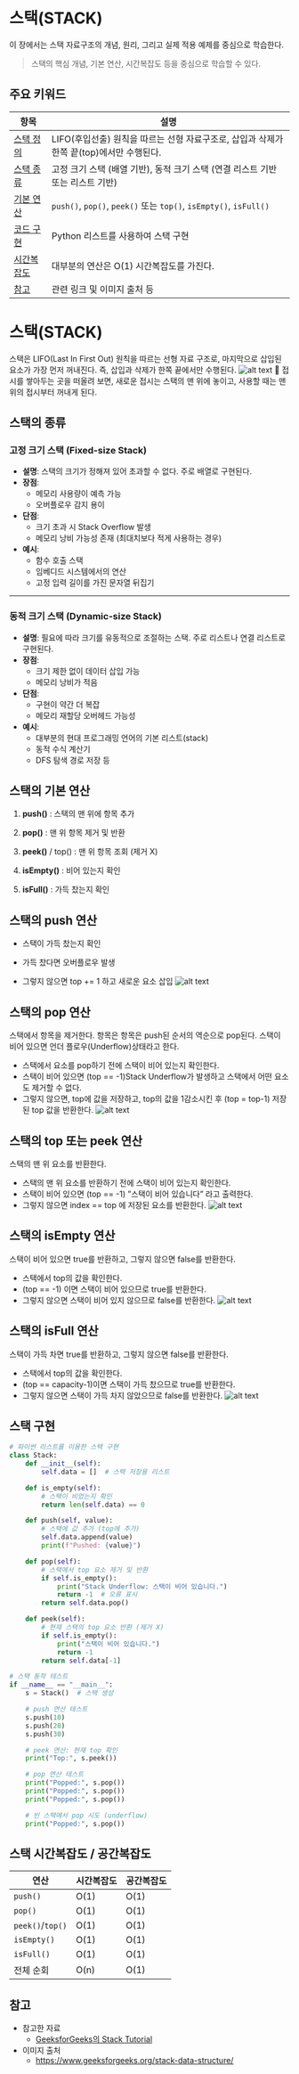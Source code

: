 # 스택(STACK)

이 장에서는 스택 자료구조의 개념, 원리, 그리고 실제 적용 예제를 중심으로 학습한다.

> 스택의 핵심 개념, 기본 연산, 시간복잡도 등을 중심으로 학습할 수 있다.

## 주요 키워드

| 항목           | 설명 |
|----------------|------|
| [스택 정의](#스택stack) | LIFO(후입선출) 원칙을 따르는 선형 자료구조로, 삽입과 삭제가 한쪽 끝(top)에서만 수행된다. |
| [스택 종류](#스택의-종류) | 고정 크기 스택 (배열 기반), 동적 크기 스택 (연결 리스트 기반 또는 리스트 기반) |
| [기본 연산](#스택의-기본-연산) | `push()`, `pop()`, `peek()` 또는 `top()`, `isEmpty()`, `isFull()` |
| [코드 구현](#스택-구현) | Python 리스트를 사용하여 스택 구현 |
| [시간복잡도](#스택-시간복잡도--공간복잡도) | 대부분의 연산은 O(1) 시간복잡도를 가진다. |
| [참고](#참고) | 관련 링크 및 이미지 출처 등 |



# 스택(STACK)

 스택은 LIFO(Last In First Out) 원칙을 따르는 선형 자료 구조로, 마지막으로 삽입된 요소가 가장 먼저 꺼내진다. 즉, 삽입과 삭제가 한쪽 끝에서만 수행된다.
![alt text](asset/image.png)
 📌 접시를 쌓아두는 곳을 떠올려 보면, 새로운 접시는 스택의 맨 위에 놓이고, 사용할 때는 맨 위의 접시부터 꺼내게 된다.

## 스택의 종류

### 고정 크기 스택 (Fixed-size Stack)

- **설명**: 스택의 크기가 정해져 있어 초과할 수 없다. 주로 배열로 구현된다.
- **장점**:  
  - 메모리 사용량이 예측 가능  
  - 오버플로우 감지 용이  
- **단점**:  
  - 크기 초과 시 Stack Overflow 발생  
  - 메모리 낭비 가능성 존재 (최대치보다 적게 사용하는 경우)
- **예시**:  
  - 함수 호출 스택  
  - 임베디드 시스템에서의 연산  
  - 고정 입력 길이를 가진 문자열 뒤집기

---

### 동적 크기 스택 (Dynamic-size Stack)

- **설명**: 필요에 따라 크기를 유동적으로 조절하는 스택. 주로 리스트나 연결 리스트로 구현된다.
- **장점**:  
  - 크기 제한 없이 데이터 삽입 가능  
  - 메모리 낭비가 적음  
- **단점**:  
  - 구현이 약간 더 복잡  
  - 메모리 재할당 오버헤드 가능성
- **예시**:  
  - 대부분의 현대 프로그래밍 언어의 기본 리스트(stack)  
  - 동적 수식 계산기  
  - DFS 탐색 경로 저장 등


## 스택의 기본 연산
1. __push()__ : 스택의 맨 위에 항목 추가

2. __pop()__ : 맨 위 항목 제거 및 반환

3. __peek()__ / top() : 맨 위 항목 조회 (제거 X)

4. __isEmpty()__ : 비어 있는지 확인

5. __isFull()__ : 가득 찼는지 확인

## 스택의 push 연산
- 스택이 가득 찼는지 확인

- 가득 찼다면 오버플로우 발생

- 그렇지 않으면 top += 1 하고 새로운 요소 삽입
![alt text](asset/image-1.png)

## 스택의 pop 연산
스택에서 항목을 제거한다. 항목은 항목은 push된 순서의 역순으로 pop된다. 스택이 비어 있으면 언더 플로우(Underflow)상태라고 한다.
  
  - 스택에서 요소를 pop하기 전에 스택이 비어 있는지 확인한다.
- 스택이 비어 있으면 (top == -1)Stack Underflow가 발생하고 스택에서 어떤 요소도 제거할 수 없다.
- 그렇지 않으면, top에 값을 저장하고, top의 값을 1감소시킨 후 (top = top-1) 저장된 top 값을 반환한다.
![alt text](asset/image-2.png)

## 스택의 top 또는 peek 연산
스택의 맨 위 요소를 반환한다.

- 스택의 맨 위 요소를 반환하기 전에 스택이 비어 있는지 확인한다.
- 스택이 비어 있으면 (top == -1) ”스택이 비어 있습니다” 라고 출력한다.
- 그렇지 않으면 index == top 에 저장된 요소를 반환한다.
![alt text](asset/image-3.png)

## 스택의 isEmpty 연산
  스택이 비어 있으면 true를 반환하고, 그렇지 않으면 false를 반환한다.

- 스택에서 top의 값을 확인한다.
- (top == -1) 이면 스택이 비어 있으므로 true를 반환한다.
- 그렇지 않으면 스택이 비어 있지 않으므로 false를 반환한다.
![alt text](asset/image-4.png)

## 스택의 isFull 연산
스택이 가득 차면 true를 반환하고, 그렇지 않으면 false를 반환한다. 

- 스택에서 top의 값을 확인한다.
- (top == capacity-1)이면 스택이 가득 찼으므로 true를 반환한다.
- 그렇지 않으면 스택이 가득 차지 않았으므로 false를 반환한다.
![alt text](asset/image-5.png)

## 스택 구현

```python
# 파이썬 리스트를 이용한 스택 구현
class Stack:
    def __init__(self):
        self.data = []  # 스택 저장용 리스트

    def is_empty(self):
        # 스택이 비었는지 확인
        return len(self.data) == 0

    def push(self, value):
        # 스택에 값 추가 (top에 추가)
        self.data.append(value)
        print(f"Pushed: {value}")

    def pop(self):
        # 스택에서 top 요소 제거 및 반환
        if self.is_empty():
            print("Stack Underflow: 스택이 비어 있습니다.")
            return -1  # 오류 표시
        return self.data.pop()

    def peek(self):
        # 현재 스택의 top 요소 반환 (제거 X)
        if self.is_empty():
            print("스택이 비어 있습니다.")
            return -1
        return self.data[-1]

# 스택 동작 테스트
if __name__ == "__main__":
    s = Stack()  # 스택 생성

    # push 연산 테스트
    s.push(10)
    s.push(20)
    s.push(30)

    # peek 연산: 현재 top 확인
    print("Top:", s.peek())

    # pop 연산 테스트
    print("Popped:", s.pop())
    print("Popped:", s.pop())
    print("Popped:", s.pop())

    # 빈 스택에서 pop 시도 (underflow)
    print("Popped:", s.pop())
```



## 스택 시간복잡도 / 공간복잡도

| 연산           | 시간복잡도 | 공간복잡도 |
|----------------|------------|------------|
| `push()`       | O(1)       | O(1)       |
| `pop()`        | O(1)       | O(1)       |
| `peek()`/`top()` | O(1)     | O(1)       |
| `isEmpty()`    | O(1)       | O(1)       |
| `isFull()`     | O(1)       | O(1)       |
| 전체 순회      | O(n)       | O(1)       |

## 참고
- 참고한 자료
  - [GeeksforGeeks의 Stack Tutorial](https://www.geeksforgeeks.org/introduction-to-stack-data-structure-and-algorithm-tutorials/)
- 이미지 출처
  - https://www.geeksforgeeks.org/stack-data-structure/
